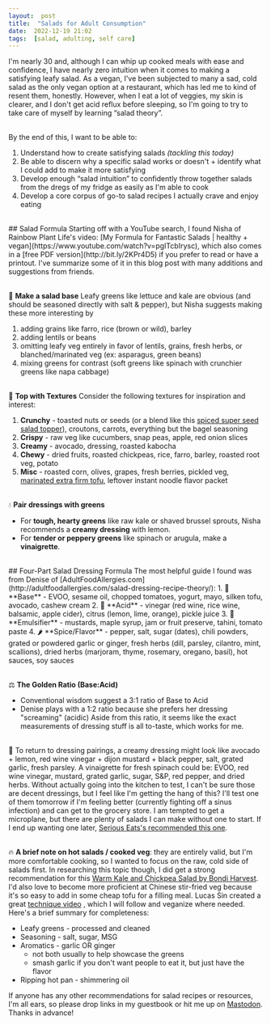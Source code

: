 ```yaml
---
layout:  post
title:  "Salads for Adult Consumption"
date:  2022-12-19 21:02
tags:  [salad, adulting, self care]  
---
```

I'm nearly 30 and, although I can whip up cooked meals with ease and confidence, I have nearly zero intuition when it comes to making a satisfying leafy salad. As a vegan, I've been subjected to many a sad, cold salad as the only vegan option at a restaurant, which has led me to kind of resent them, honestly. However, when I eat a lot of veggies, my skin is clearer, and I don't get acid reflux before sleeping, so I'm going to try to take care of myself by learning “salad theory”.   
<!--excerpt-->
  \
By the end of this, I want to be able to:
1. Understand how to create satisfying salads *(tackling this today)*
2. Be able to discern why a specific salad works or doesn't + identify what I could add to make it more satisfying
3. Develop enough “salad intuition” to confidently throw together salads from the dregs of my fridge as easily as I'm able to cook
4. Develop a core corpus of go-to salad recipes I actually crave and enjoy eating  

<!-- -->

<br>
## Salad Formula
Starting off with a YouTube search, I found Nisha of Rainbow Plant Life's video: [My Formula for Fantastic Salads | healthy + vegan](https://www.youtube.com/watch?v=pgITcbIrysc), which also comes in a [free PDF version](http://bit.ly/2KPr4D5) if you prefer to read or have a printout.  I've summarize some of it in this blog post with many additions and suggestions from friends. 
  
  \
🥬 **Make a salad base** 
Leafy greens like lettuce and kale are obvious (and should be seasoned directly with salt & pepper), but Nisha suggests making these more interesting by
1. adding grains like farro, rice (brown or wild), barley
2. adding lentils or beans
3. omitting leafy veg entirely in favor of lentils, grains, fresh herbs, or blanched/marinated veg (ex: asparagus, green beans)
4. mixing greens for contrast (soft greens like spinach with crunchier greens like napa cabbage)  
  
  \
🥒 **Top with Textures**
Consider the following textures for inspiration and interest:
1. **Crunchy** - toasted nuts or seeds (or a blend like this [spiced super seed salad topper](https://abraskitchen.com/spiced-super-seed-salad-topper/)), croutons, carrots, everything but the bagel seasoning
2. **Crispy** - raw veg like cucumbers, snap peas, apple, red onion slices
3. **Creamy** - avocado, dressing, roasted kabocha
4. **Chewy** - dried fruits, roasted chickpeas, rice, farro, barley, roasted root veg, potato
5. **Misc** - roasted corn, olives, grapes, fresh berries, pickled veg, [marinated extra firm tofu](https://plantbasedrdblog.com/2022/09/4-tasty-tofu-marinades-how-to-use-them/), leftover instant noodle flavor packet
  
  \
💧 **Pair dressings with greens**
-  For **tough, hearty greens** like raw kale or shaved brussel sprouts, Nisha recommends a **creamy dressing** with lemon.
-  For **tender or peppery greens** like spinach or arugula, make a **vinaigrette**.  

<!-- -->

<br>
## Four-Part Salad Dressing Formula 
The most helpful guide I found was from Denise of [AdultFoodAllergies.com](http://adultfoodallergies.com/salad-dressing-recipe-theory/):
1. 🥑 **Base** - EVOO, sesame oil, chopped tomatoes, yogurt, mayo, silken tofu, avocado, cashew cream
2. 🍋 **Acid** - vinegar (red wine, rice wine, balsamic, apple cider), citrus (lemon, lime, orange), pickle juice
3. 🍁 **Emulsifier** - mustards, maple syrup, jam or fruit preserve, tahini, tomato paste
4. 🌶 **Spice/Flavor** - pepper, salt, sugar (dates), chili powders, grated or powdered garlic or ginger, fresh herbs (dill, parsley, cilantro, mint, scallions), dried herbs (marjoram, thyme, rosemary, oregano, basil), hot sauces, soy sauces  
  
  \
⚖ **The Golden Ratio (Base:Acid)**
-  Conventional wisdom suggest a 3:1 ratio of Base to Acid
-  Denise plays with a 1:2 ratio because she prefers her dressing "screaming" (acidic)
Aside from this ratio, it seems like the exact measurements of dressing stuff is all to-taste, which works for me.   
  
  \
🤔 To return to dressing pairings, a creamy dressing might look like avocado + lemon, red wine vinegar + dijon mustard + black pepper, salt, grated garlic, fresh parsley. A vinaigrette for fresh spinach could be: EVOO, red wine vinegar, mustard, grated garlic, sugar, S&P, red pepper, and dried herbs. Without actually going into the kitchen to test, I can't be sure those are decent dressings, but I feel like I'm getting the hang of this? I'll test one of them tomorrow if I'm feeling better (currently fighting off a sinus infection) and can get to the grocery store. I am tempted to get a microplane, but there are plenty of salads I can make without one to start. If I end up wanting one later, [Serious Eats's recommended this one](https://www.seriouseats.com/best-microplane-graters-5341382).
  
  \
🔥 **A brief note on hot salads / cooked veg**: they are entirely valid, but I'm more comfortable cooking, so I wanted to focus on the raw, cold side of salads first. In researching this topic though, I did get a strong recommendation for this [Warm Kale and Chickpea Salad by Bondi Harvest](https://www.youtube.com/watch?v=Rgf18HQ738k). I'd also love to become more proficient at Chinese stir-fried veg because it's so easy to add in some cheap tofu for a filling meal. Lucas Sin created a great [technique video](https://youtu.be/h8EcbCXv6M0) , which I will follow and veganize where needed. Here's a brief summary for completeness: 
- Leafy greens - processed and cleaned
- Seasoning - salt, sugar, MSG
- Aromatics - garlic OR ginger
	- not both usually to help showcase the greens
	- smash garlic if you don't want people to eat it, but just have the flavor
- Ripping hot pan - shimmering oil  

<!-- -->

If anyone has any other recommendations for salad recipes or resources, I'm all ears, so please drop links in my guestbook or hit me up on [Mastodon](https://social.yesterweb.org/@lostletters/109544408185128546). Thanks in advance!